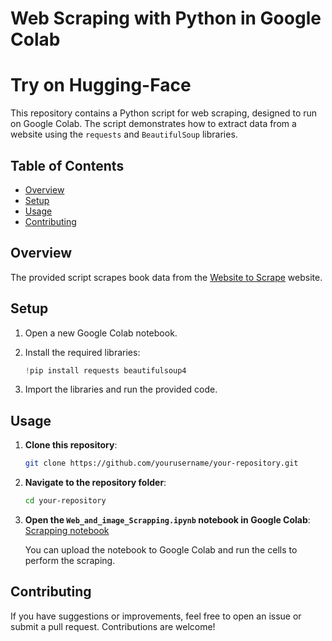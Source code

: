 # Web Scraping with Python in Google Colab
# Try on Hugging-Face
This repository contains a Python script for web scraping, designed to run on Google Colab. The script demonstrates how to extract data from a website using the `requests` and `BeautifulSoup` libraries.

## Table of Contents

- [Overview](#overview)
- [Setup](#setup)
- [Usage](#usage)
- [Contributing](#contributing)

## Overview

The provided script scrapes book data from the [Website to Scrape](https://unsplash.com/) website. 

## Setup

1. Open a new Google Colab notebook.
2. Install the required libraries:

    ```python
    !pip install requests beautifulsoup4
    ```

3. Import the libraries and run the provided code.

## Usage

1. **Clone this repository**:

    ```bash
    git clone https://github.com/yourusername/your-repository.git
    ```

2. **Navigate to the repository folder**:

    ```bash
    cd your-repository
    ```

3. **Open the `Web_and_image_Scrapping.ipynb` notebook in Google Colab**:
   [Scrapping notebook](   https://github.com/safwaahmad/WEB-SCRAPPING-AND-IMAGE-SCRAPPING/blob/master/Web_and_image_Scrapping.ipynb)

    You can upload the notebook to Google Colab and run the cells to perform the scraping.

## Contributing

If you have suggestions or improvements, feel free to open an issue or submit a pull request. Contributions are welcome!




